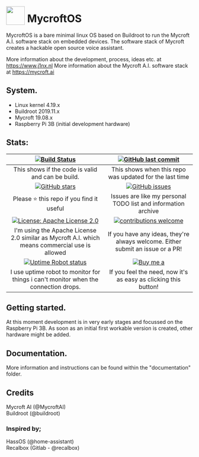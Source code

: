 # <img src='https://camo.githubusercontent.com/48b782bbddb51b97cf2971fda5817080075f7799/68747470733a2f2f7261772e6769746861636b2e636f6d2f466f7274417765736f6d652f466f6e742d417765736f6d652f6d61737465722f737667732f736f6c69642f636f67732e737667' width='50' height='50' style='vertical-align:bottom'/> MycroftOS
MycroftOS is a bare minimal linux OS based on Buildroot to run the Mycroft A.I. software stack on embedded devices. 
The software stack of Mycroft creates a hackable open source voice assistant.

More information about the development, process, ideas etc. at https://www.j1nx.nl
More information about the Mycroft A.I. software stack at https://mycroft.ai

## System.
- Linux kernel 4.19.x
- Buildroot 2019.11.x
- Mycroft 19.08.x
- Raspberry Pi 3B (initial development hardware)

## Stats:

| [![Build Status](https://travis-ci.org/j1nx/MycroftOS.svg?branch=develop)](https://travis-ci.org/j1nx/MycroftOS) | [![GitHub last commit](https://img.shields.io/github/last-commit/google/skia.svg)](https://github.com/j1nx/MycroftOS/commits/develop) |
|:---:|:---:|
| This shows if the code is valid and can be build. | This shows when this repo was updated for the last time |
| [![GitHub stars](https://img.shields.io/github/stars/j1nx/MycroftOS.svg)](https://github.com/j1nx/MycroftOS/stargazers) | [![GitHub issues](https://img.shields.io/github/issues/j1nx/home_assistant_config.svg)](https://github.com/j1nx/MycroftOS/issues) |
| Please :star: this repo if you find it useful | Issues are like my personal TODO list and information archive |
|[![License: Apache License 2.0](https://img.shields.io/crates/l/rustc-serialize.svg)](http://www.apache.org/licenses/LICENSE-2.0.html)| [![contributions welcome](https://img.shields.io/badge/contributions-welcome-blue.svg?style=flat)](https://github.com/j1nx/MycroftOS/pulls) |
| I'm using the Apache License 2.0 similar as Mycroft A.I. which means commercial use is allowed | If you have any ideas, they're always welcome.  Either submit an issue or a PR! |
| [![Uptime Robot status](https://img.shields.io/website-up-down-green-red/https/shields.io.svg?label=j1nx.nl)](https://stats.uptimerobot.com/Y5L6rSB07) | [![Buy me a](https://img.shields.io/badge/BuyMeABeer-Paypal-blue.svg)](https://www.paypal.me/j1nxnl) |
| I use uptime robot to monitor for things i can't monitor when the connection drops. | If you feel the need, now it's as easy as clicking this button! |

## Getting started.
At this moment development is in very early stages and focussed on the Raspberry Pi 3B. As soon as an initial first workable version
is created, other hardware might be added.

## Documentation.
More information and instructions can be found within the "documentation" folder.

## Credits
Mycroft AI (@MycroftAI)<br>
Buildroot (@buildroot)

### Inspired by;
HassOS (@home-assistant)<br>
Recalbox (Gitlab - @recalbox)

